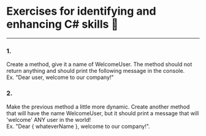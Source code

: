 # Exercises for identifying and enhancing C# skills 💪
___

### 1.
Create a method, give it a name of WelcomeUser. The method should not return anything and should print the following message in the console.  
Ex. "Dear user, welcome to our company!"


### 2.
Make the previous method a little more dynamic. Create another method that will have the name WelcomeUser, but it should print a message that will 'welcome' ANY user in the world!  
Ex. "Dear { whateverName }, welcome to our company!". 